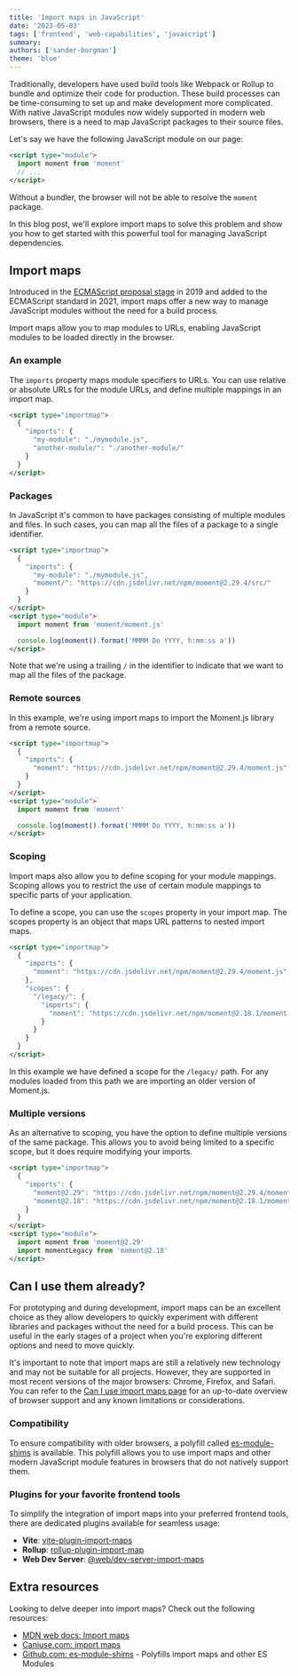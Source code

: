 ```yaml
---
title: 'Import maps in JavaScript'
date: '2023-05-03'
tags: ['frontend', 'web-capabilities', 'javascript']
summary:
authors: ['sander-borgman']
theme: 'blue'
---
```


Traditionally, developers have used build tools like Webpack or Rollup to bundle and optimize their code for production. These build processes can be time-consuming to set up and make development more complicated. With native JavaScript modules now widely supported in modern web browsers, there is a need to map JavaScript packages to their source files.

Let's say we have the following JavaScript module on our page:

```html
<script type="module">
  import moment from 'moment'
  // ...
</script>
```

Without a bundler, the browser will not be able to resolve the `moment` package.

In this blog post, we'll explore import maps to solve this problem and show you how to get started with this powerful tool for managing JavaScript dependencies.

## Import maps

Introduced in the [ECMAScript proposal stage](https://github.com/WICG/import-maps) in 2019 and added to the ECMAScript standard in 2021, import maps offer a new way to manage JavaScript modules without the need for a build process.

Import maps allow you to map modules to URLs, enabling JavaScript modules to be loaded directly in the browser.

### An example

The `imports` property maps module specifiers to URLs. You can use relative or absolute URLs for the module URLs, and define multiple mappings in an import map.

```html
<script type="importmap">
  {
    "imports": {
      "my-module": "./mymodule.js",
      "another-module/": "./another-module/"
    }
  }
</script>
```

### Packages

In JavaScript it's common to have packages consisting of multiple modules and files. In such cases, you can map all the files of a package to a single identifier.

```html
<script type="importmap">
  {
    "imports": {
      "my-module": "./mymodule.js",
      "moment/": "https://cdn.jsdelivr.net/npm/moment@2.29.4/src/"
    }
  }
</script>
<script type="module">
  import moment from 'moment/moment.js'

  console.log(moment().format('MMMM Do YYYY, h:mm:ss a'))
</script>
```

Note that we're using a trailing `/` in the identifier to indicate that we want to map all the files of the package.

### Remote sources

In this example, we're using import maps to import the Moment.js library from a remote source.

```html
<script type="importmap">
  {
    "imports": {
      "moment": "https://cdn.jsdelivr.net/npm/moment@2.29.4/moment.js"
    }
  }
</script>
<script type="module">
  import moment from 'moment'

  console.log(moment().format('MMMM Do YYYY, h:mm:ss a'))
</script>
```

### Scoping

Import maps also allow you to define scoping for your module mappings. Scoping allows you to restrict the use of certain module mappings to specific parts of your application.

To define a scope, you can use the `scopes` property in your import map. The scopes property is an object that maps URL patterns to nested import maps.

```html
<script type="importmap">
  {
    "imports": {
      "moment": "https://cdn.jsdelivr.net/npm/moment@2.29.4/moment.js"
    },
    "scopes": {
      "/legacy/": {
        "imports": {
          "moment": "https://cdn.jsdelivr.net/npm/moment@2.18.1/moment.js"
        }
      }
    }
  }
</script>
```

In this example we have defined a scope for the `/legacy/` path. For any modules loaded from this path we are importing an older version of Moment.js.

### Multiple versions

As an alternative to scoping, you have the option to define multiple versions of the same package. This allows you to avoid being limited to a specific scope, but it does require modifying your imports.

```html
<script type="importmap">
  {
    "imports": {
      "moment@2.29": "https://cdn.jsdelivr.net/npm/moment@2.29.4/moment.js",
      "moment@2.18": "https://cdn.jsdelivr.net/npm/moment@2.18.1/moment.js"
    }
  }
</script>
<script type="module">
  import moment from 'moment@2.29'
  import momentLegacy from 'moment@2.18'
</script>
```

## Can I use them already?

For prototyping and during development, import maps can be an excellent choice as they allow developers to quickly experiment with different libraries and packages without the need for a build process. This can be useful in the early stages of a project when you're exploring different options and need to move quickly.

It's important to note that import maps are still a relatively new technology and may not be suitable for all projects. However, they are supported in most recent versions of the major browsers: Chrome, Firefox, and Safari. You can refer to the [Can I use import maps page](https://caniuse.com/import-maps) for an up-to-date overview of browser support and any known limitations or considerations.

### Compatibility

To ensure compatibility with older browsers, a polyfill called [es-module-shims](https://github.com/guybedford/es-module-shims) is available. This polyfill allows you to use import maps and other modern JavaScript module features in browsers that do not natively support them.

### Plugins for your favorite frontend tools

To simplify the integration of import maps into your preferred frontend tools, there are dedicated plugins available for seamless usage:

- **Vite**: [vite-plugin-import-maps](https://www.npmjs.com/package/vite-plugin-import-maps)
- **Rollup**: [rollup-plugin-import-map](https://www.npmjs.com/package/rollup-plugin-import-map)
- **Web Dev Server**: [@web/dev-server-import-maps](https://modern-web.dev/docs/dev-server/plugins/import-maps/)

## Extra resources

Looking to delve deeper into import maps? Check out the following resources:

- [MDN web docs: Import maps](https://developer.mozilla.org/en-US/docs/Web/HTML/Element/script/type/importmap)
- [Caniuse.com: import maps](https://caniuse.com/import-maps)
- [Github.com: es-module-shims](https://github.com/guybedford/es-module-shims) - Polyfills import maps and other ES Modules

